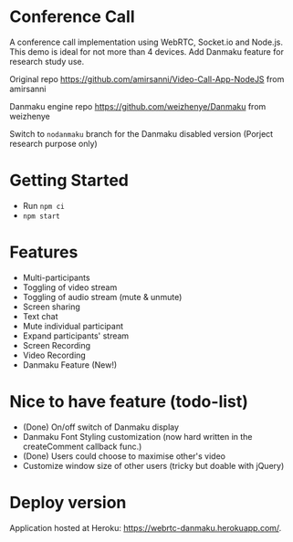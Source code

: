 # Conference Call
A conference call implementation using WebRTC, Socket.io and Node.js. This demo is ideal for not more than 4 devices. 
Add Danmaku feature for research study use.

Original repo https://github.com/amirsanni/Video-Call-App-NodeJS from amirsanni

Danmaku engine repo https://github.com/weizhenye/Danmaku from weizhenye

Switch to `nodanmaku` branch for the Danmaku disabled version (Porject research purpose only)


# Getting Started
- Run `npm ci`
- `npm start`


# Features
- Multi-participants
- Toggling of video stream
- Toggling of audio stream (mute & unmute)
- Screen sharing
- Text chat
- Mute individual participant
- Expand participants' stream
- Screen Recording
- Video Recording
- Danmaku Feature (New!)

# Nice to have feature (todo-list)
- (Done) On/off switch of Danmaku display
- Danmaku Font Styling customization (now hard written in the createComment callback func.)
- (Done) Users could choose to maximise other's video
- Customize window size of other users (tricky but doable with jQuery)

 
# Deploy version
Application hosted at Heroku: https://webrtc-danmaku.herokuapp.com/.

